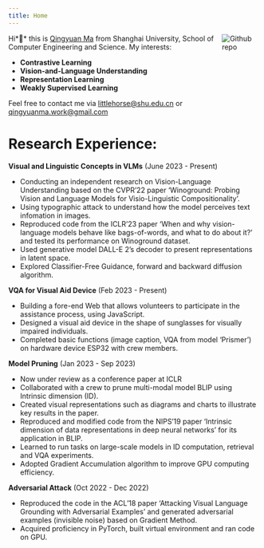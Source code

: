 ```yaml
---
title: Home
---
```


[<img src="https://user-images.githubusercontent.com/116294184/281278137-88cc3089-f426-4461-bba7-4f999e9b3a33.jpg" style="max-width:15%;min-width:40px;float:right;" alt="Github repo" />](https://github.com/Ovsia)
Hi*👋* this is [Qingyuan Ma](https://github.com/Ovsia) from Shanghai University, School of Computer Engineering and Science.
My interests: 

- **Contrastive Learning**
-  **Vision-and-Language Understanding**
- **Representation Learning**
- **Weakly Supervised Learning**

Feel free to contact me via littlehorse@shu.edu.cn or qingyuanma.work@gmail.com



# Research Experience:

**Visual and Linguistic Concepts in VLMs**  (June 2023 - Present)
- Conducting an independent research on Vision-Language Understanding based on the CVPR’22 paper ‘Winoground: Probing Vision and Language Models for Visio-Linguistic Compositionality’.
- Using typographic attack to understand how the model perceives text infomation in images.
- Reproduced code from the ICLR’23 paper ‘When and why vision-language models behave like bags-of-words, and what to do about it?’ and tested its performance on Winoground dataset.
- Used generative model DALL-E 2’s decoder to present representations in latent space.
- Explored Classifier-Free Guidance, forward and backward diffusion algorithm.

**VQA for Visual Aid Device**  (Feb 2023 - Present)
- Building a fore-end Web that allows volunteers to participate in the assistance process, using JavaScript.
- Designed a visual aid device in the shape of sunglasses for visually impaired individuals.
- Completed basic functions (image caption, VQA from model ‘Prismer’) on hardware device ESP32 with crew members.

**Model Pruning**  (Jan 2023 - Sep 2023)
- Now under review as a conference paper at ICLR
- Collaborated with a crew to prune multi-modal model BLIP using Intrinsic dimension (ID).
- Created visual representations such as diagrams and charts to illustrate key results in the paper.
- Reproduced and modified code from the NIPS’19 paper ‘Intrinsic dimension of data representations in deep neural networks’ for its application in BLIP.
- Learned to run tasks on large-scale models in ID computation, retrieval and VQA experiments.
- Adopted Gradient Accumulation algorithm to improve GPU computing efficiency.
  
**Adversarial Attack**  (Oct 2022 - Dec 2022)
- Reproduced the code in the ACL’18 paper ‘Attacking Visual Language Grounding with Adversarial Examples’ and generated adversarial examples (invisible noise) based on Gradient Method.
- Acquired proficiency in PyTorch, built virtual environment and ran code on GPU.
